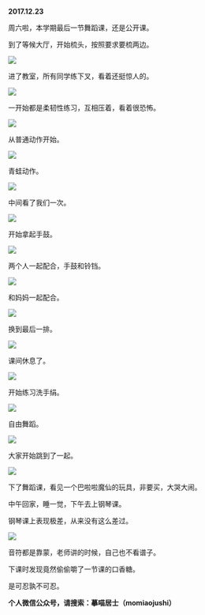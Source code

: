 
          
            
**2017.12.23**

周六啦，本学期最后一节舞蹈课，还是公开课。

到了等候大厅，开始梳头，按照要求要梳两边。




![](//upload-images.jianshu.io/upload_images/51001-5769fe631eaf1a97.jpg)




进了教室，所有同学练下叉，看着还挺惊人的。




![](//upload-images.jianshu.io/upload_images/51001-aeaa9848ea5c49fe.jpg)




一开始都是柔韧性练习，互相压着，看着很恐怖。




![](//upload-images.jianshu.io/upload_images/51001-cc50a14479d75fdc.jpg)




从普通动作开始。




![](//upload-images.jianshu.io/upload_images/51001-696cbefe126c32c8.jpg)




青蛙动作。




![](//upload-images.jianshu.io/upload_images/51001-aed221dfcf07357e.jpg)




中间看了我们一次。




![](//upload-images.jianshu.io/upload_images/51001-7ca2d8c845fde7ca.jpg)




开始拿起手鼓。




![](//upload-images.jianshu.io/upload_images/51001-20f24bfdb60386ac.jpg)




两个人一起配合，手鼓和铃铛。




![](//upload-images.jianshu.io/upload_images/51001-a5e4587fdd7c94f8.jpg)




和妈妈一起配合。




![](//upload-images.jianshu.io/upload_images/51001-6c3be6623e368118.jpg)




换到最后一排。




![](//upload-images.jianshu.io/upload_images/51001-a8b43a75a4cf5aa3.jpg)




课间休息了。




![](//upload-images.jianshu.io/upload_images/51001-a147bb9f805ed241.jpg)




开始练习洗手绢。




![](//upload-images.jianshu.io/upload_images/51001-5404ba723aa5f7ba.jpg)




自由舞蹈。




![](//upload-images.jianshu.io/upload_images/51001-29bde7821fe13af0.jpg)




大家开始跳到了一起。




![](//upload-images.jianshu.io/upload_images/51001-e067938aaf7f5109.jpg)




下了舞蹈课，看见一个巴啦啦魔仙的玩具，非要买，大哭大闹。

中午回家，睡一觉，下午去上钢琴课。

钢琴课上表现极差，从来没有这么差过。




![](//upload-images.jianshu.io/upload_images/51001-14b4135aa2a74566.jpg)




音符都是靠蒙，老师讲的时候，自己也不看谱子。

下课时发现竟然偷偷嚼了一节课的口香糖。

是可忍孰不可忍。


**个人微信公众号，请搜索：摹喵居士（momiaojushi）**

          
        